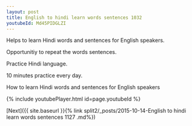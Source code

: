 ```yaml
---
layout: post
title: English to hindi learn words sentences 1032 
youtubeId: Md45PIDGLZI
---
```

 
 
Helps to learn Hindi words and sentences for English speakers.

Opportunitiy to repeat the words sentences. 

Practice Hindi language. 
 
10 minutes practice every day. 
 
How to learn Hindi words and sentences for English speakers 
 
{% include youtubePlayer.html id=page.youtubeId %}
 
 
[Next]({{ site.baseurl }}{% link  split2/_posts/2015-10-14-English to hindi learn words sentences 1127 .md%})
 
